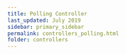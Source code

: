 ```yaml
---
title: Polling Controller
last_updated: July 2019
sidebar: primary_sidebar
permalink: controllers_polling.html
folder: controllers
---
```

